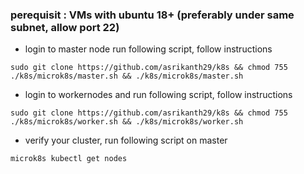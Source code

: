 ### perequisit : VMs with ubuntu 18+ (preferably under same subnet, allow port 22)
- login to master node run following script, follow instructions
```
sudo git clone https://github.com/asrikanth29/k8s && chmod 755 ./k8s/microk8s/master.sh && ./k8s/microk8s/master.sh
```
- login to workernodes and run following script, follow instructions
```
sudo git clone https://github.com/asrikanth29/k8s && chmod 755 ./k8s/microk8s/worker.sh && ./k8s/microk8s/worker.sh
```
- verify your cluster, run following script on master
```
microk8s kubectl get nodes
```
